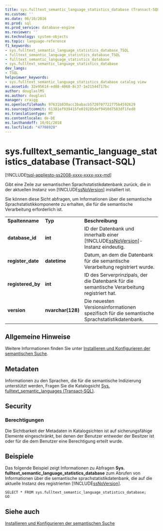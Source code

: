 ```yaml
---
title: sys.fulltext_semantic_language_statistics_database (Transact-SQL) | Microsoft Docs
ms.custom: ''
ms.date: 06/10/2016
ms.prod: sql
ms.prod_service: database-engine
ms.reviewer: ''
ms.technology: system-objects
ms.topic: language-reference
f1_keywords:
- sys.fulltext_semantic_language_statistics_database_TSQL
- fulltext_semantic_language_statistics_database_TSQL
- fulltext_semantic_language_statistics_database
- sys.fulltext_semantic_language_statistics_database
dev_langs:
- TSQL
helpviewer_keywords:
- sys.fulltext_semantic_language_statistics_database catalog view
ms.assetid: 32e95614-ed88-4068-8c37-1e21544717bc
author: douglaslMS
ms.author: douglasl
manager: craigg
ms.openlocfilehash: 97631b830acc3babacb5720707722775b4592629
ms.sourcegitcommit: 61381ef939415fe019285def9450d7583df1fed0
ms.translationtype: MT
ms.contentlocale: de-DE
ms.lasthandoff: 10/01/2018
ms.locfileid: "47708928"
---
```

# <a name="sysfulltextsemanticlanguagestatisticsdatabase-transact-sql"></a>sys.fulltext_semantic_language_statistics_database (Transact-SQL)
[!INCLUDE[tsql-appliesto-ss2008-xxxx-xxxx-xxx-md](../../includes/tsql-appliesto-ss2008-xxxx-xxxx-xxx-md.md)]

  Gibt eine Zeile zur semantischen Sprachstatistikdatenbank zurück, die in der aktuellen Instanz von [!INCLUDE[ssNoVersion](../../includes/ssnoversion-md.md)] installiert ist.  
  
 Sie können diese Sicht abfragen, um Informationen über die semantische Sprachstatistikkomponente zu erhalten, die für die semantische Verarbeitung erforderlich ist.  
   
  
||||  
|-|-|-|  
|**Spaltenname**|**Typ**|**Beschreibung**|  
|**database_id**|**int**|ID der Datenbank und innerhalb einer [!INCLUDE[ssNoVersion](../../includes/ssnoversion-md.md)]-Instanz eindeutig.|  
|**register_date**|**datetime**|Datum, an dem die Datenbank für die semantische Verarbeitung registriert wurde.|  
|**registered_by**|**int**|ID des Serverprinzipals, der die Datenbank für die semantische Verarbeitung registriert hat.|  
|**version**|**nvarchar(128)**|Die neuesten Versionsinformationen spezifisch für die semantische Sprachstatistikdatenbank.|  
  
## <a name="general-remarks"></a>Allgemeine Hinweise  
 Weitere Informationen finden Sie unter [Installieren und Konfigurieren der semantischen Suche](../../relational-databases/search/install-and-configure-semantic-search.md).  
  
## <a name="metadata"></a>Metadaten  
 Informationen zu den Sprachen, die für die semantische Indizierung unterstützt werden, Fragen Sie die Katalogsicht [Sys. fulltext_semantic_languages &#40;Transact-SQL&#41;](../../relational-databases/system-catalog-views/sys-fulltext-semantic-languages-transact-sql.md).  
  
## <a name="security"></a>Security  
  
### <a name="permissions"></a>Berechtigungen  
 Die Sichtbarkeit der Metadaten in Katalogsichten ist auf sicherungsfähige Elemente eingeschränkt, bei denen der Benutzer entweder der Besitzer ist oder für die dem Benutzer eine Berechtigung erteilt wurde.  
  
## <a name="examples"></a>Beispiele  
 Das folgende Beispiel zeigt Informationen zu Abfragen **Sys. fulltext_semantic_language_statistics_database** zum Abrufen von Informationen über die semantische sprachstatistikdatenbank, die auf die aktuelle Instanz des registrierten [!INCLUDE[ssNoVersion](../../includes/ssnoversion-md.md)].  
  
```  
SELECT * FROM sys.fulltext_semantic_language_statistics_database;  
GO  
```  
  
## <a name="see-also"></a>Siehe auch  
 [Installieren und Konfigurieren der semantischen Suche](../../relational-databases/search/install-and-configure-semantic-search.md)  
  
  
